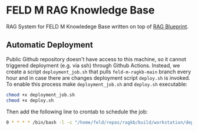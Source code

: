 # FELD M RAG Knowledge Base

RAG System for FELD M Knowledege Base written on top of [RAG Blueprint](https://github.com/feld-m/rag_blueprint).

## Automatic Deployment

Public Github repository doesn't have access to this machine, so it cannot triggered deployment (e.g. via ssh) through Github Actions. Instead, we create a script `deployment_job.sh` that pulls `feld-m-ragkb-main` branch every hour and in case there are changes deployment script `deploy.sh` is invoked. To enable this process make `deployment_job.sh` and `deploy.sh` executable:

```bash
chmod +x deployment_job.sh
chmod +x deploy.sh
```

Then add the following line to crontab to schedule the job:

```bash
0 * * * * /bin/bash -l -c "/home/feld/repos/ragkb/build/workstation/deployment_job.sh -b feld-m-ragkb-main -d /home/feld/repos/ragkb/ >> /home/feld/repos/ragkb/build/workstation/logs/deployment_job.log 2>&1"
```
